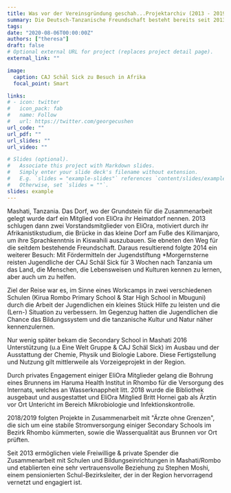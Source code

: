 ```yaml
---
title: Was vor der Vereinsgründung geschah...Projektarchiv (2013 - 2019) 
summary: Die Deutsch-Tanzanische Freundschaft besteht bereits seit 2013. Dementsprechend viele Aspekte haben wir bereits anstoßen können, bis 2020 ganz offiziell der Verein EliOra Tanzania gegründet wurde
tags:
date: "2020-08-06T00:00:00Z"
authors: ["theresa"]
draft: false
# Optional external URL for project (replaces project detail page).
external_link: ""

image:
  caption: CAJ Schäl Sick zu Besuch in Afrika
  focal_point: Smart

links:
# - icon: twitter
#   icon_pack: fab
#   name: Follow
#   url: https://twitter.com/georgecushen
url_code: ""
url_pdf: ""
url_slides: ""
url_video: ""

# Slides (optional).
#   Associate this project with Markdown slides.
#   Simply enter your slide deck's filename without extension.
#   E.g. `slides = "example-slides"` references `content/slides/example-slides.md`.
#   Otherwise, set `slides = ""`.
slides: example
---
```

Mashati, Tanzania. Das Dorf, wo der Grundstein für die Zusammenarbeit gelegt wurde darf ein Mitglied von EliOra ihr Heimatdorf nennen. 2013 schlugen dann zwei Vorstandsmitglieder von EliOra, motiviert durch ihr Afrikanistikstudium, die Brücke in das kleine Dorf  am Fuße des Kilimanjaro, um ihre Sprachkenntnis in Kiswahili auszubauen.
Sie ebneten den Weg für die seitdem bestehende Freundschaft.
Daraus resultierend folgte 2014 ein weiterer Besuch:
Mit Fördermitteln der Jugendstiftung *Morgernsterne reisten Jugendliche der CAJ Schäl Sick für 3 Wochen nach Tanzania um das Land, die Menschen, die Lebensweisen und Kulturen kennen zu lernen, aber auch um zu helfen.

Ziel der Reise war es, im Sinne eines Workcamps in zwei verschiedenen Schulen (Kirua Rombo Primary School & Star High School in Mbuguni) durch die Arbeit der Jugendlichen ein kleines Stück Hilfe zu leisten und die (Lern-) Situation zu verbessern. Im Gegenzug hatten die Jugendlichen die Chance das Bildungssystem und die tanzanische Kultur und Natur näher kennenzulernen.

Nur wenig später bekam die Secondary School in Mashati 2016 Unterstützung (u.a Eine Welt Gruppe & CAJ Schäl Sick) im Ausbau und der Ausstattung der Chemie, Physik und Biologie Labore. Diese Fertigstellung und Nutzung gilt mittlerweile als Vorzeigeprojekt in der Region.

Durch privates Engagement einiger EliOra Mitglieder gelang die Bohrung eines Brunnens im Haruma Health Institut in Rhombo für die Versorgung des Internats, welches an Wasserknappheit litt. 2018 wurde die Bibliothek ausgebaut und ausgestattet und EliOra Mitglied Britt Hornei gab als Ärztin vor Ort Untericht im Bereich Mikrobiologie und Infektionskontrolle.

2018/2019 folgten Projekte in Zusammenarbeit mit "Ärzte ohne Grenzen", die sich um eine stabile Stromversorgung einiger Secondary Schools im Bezirk Rhombo kümmerten, sowie die Wasserqualität aus Brunnen vor Ort prüften.

Seit 2013 ermöglichen viele Freiwillige & private Spender die Zusammenarbeit mit Schulen und Bildungseinrichtungen in Mashati/Rombo und etablierten eine sehr vertrauensvolle Beziehung zu Stephen Moshi, einem pensionierten Schul-Bezirksleiter, der in der Region hervorragend vernetzt und engagiert ist.
